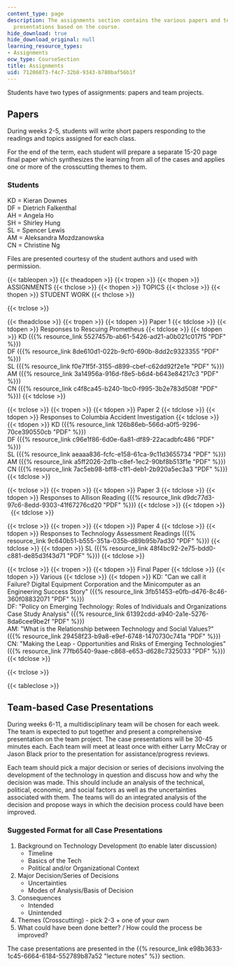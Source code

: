 ```yaml
---
content_type: page
description: The assignments section contains the various papers and team-based case
  presentations based on the course.
hide_download: true
hide_download_original: null
learning_resource_types:
- Assignments
ocw_type: CourseSection
title: Assignments
uid: 71206073-f4c7-32b8-9343-b780baf56b1f
---
```


Students have two types of assignments: papers and team projects.

Papers
------

During weeks 2-5, students will write short papers responding to the readings and topics assigned for each class.

For the end of the term, each student will prepare a separate 15-20 page final paper which synthesizes the learning from all of the cases and applies one or more of the crosscutting themes to them.

### Students

KD = Kieran Downes  
DF = Dietrich Falkenthal  
AH = Angela Ho  
SH = Shirley Hung  
SL = Spencer Lewis  
AM = Aleksandra Mozdzanowska  
CN = Christine Ng

Files are presented courtesy of the student authors and used with permission.

{{< tableopen >}}
{{< theadopen >}}
{{< tropen >}}
{{< thopen >}}
ASSIGNMENTS
{{< thclose >}}
{{< thopen >}}
TOPICS
{{< thclose >}}
{{< thopen >}}
STUDENT WORK
{{< thclose >}}

{{< trclose >}}

{{< theadclose >}}
{{< tropen >}}
{{< tdopen >}}
Paper 1
{{< tdclose >}}
{{< tdopen >}}
Responses to Rescuing Prometheus
{{< tdclose >}}
{{< tdopen >}}
KD ({{% resource_link 5527457b-ab61-5426-ad21-a0b021c017f5 "PDF" %}})  
DF ({{% resource_link 8de610d1-022b-9cf0-690b-8dd2c9323355 "PDF" %}})  
SL ({{% resource_link f0e71f5f-3155-d899-cbef-c62dd92f2e1e "PDF" %}})  
AM ({{% resource_link 3a14956a-916d-f8e5-b6d4-b643e84217c3 "PDF" %}})  
CN ({{% resource_link c4f8ca45-b240-1bc0-f995-3b2e783d508f "PDF" %}})
{{< tdclose >}}

{{< trclose >}}
{{< tropen >}}
{{< tdopen >}}
Paper 2
{{< tdclose >}}
{{< tdopen >}}
Responses to Columbia Accident Investigation
{{< tdclose >}}
{{< tdopen >}}
KD ({{% resource_link 126b86eb-566d-a0f5-9296-70ce390550cb "PDF" %}})  
DF ({{% resource_link c96e1f86-6d0e-6a81-df89-22acadbfc486 "PDF" %}})  
SL ({{% resource_link aeaaa836-fcfc-e158-61ca-9c11d3655734 "PDF" %}})  
AM ({{% resource_link a5ff2026-2d1b-c8ef-1ec2-90bf8b513f1e "PDF" %}})  
CN ({{% resource_link 7ac5eb98-bff8-c1f1-deb1-2b920a5ec3a3 "PDF" %}})
{{< tdclose >}}

{{< trclose >}}
{{< tropen >}}
{{< tdopen >}}
Paper 3
{{< tdclose >}}
{{< tdopen >}}
Responses to Allison Reading ({{% resource_link d9dc77d3-97c6-8edd-9303-41f67276cd20 "PDF" %}})
{{< tdclose >}}
{{< tdopen >}}
 
{{< tdclose >}}

{{< trclose >}}
{{< tropen >}}
{{< tdopen >}}
Paper 4
{{< tdclose >}}
{{< tdopen >}}
Responses to Technology Assessment Readings ({{% resource_link 9c640b51-b555-351a-035b-d89b95b7ad30 "PDF" %}})
{{< tdclose >}}
{{< tdopen >}}
SL ({{% resource_link 48f4bc92-2e75-bdd0-c881-de85d3f43d71 "PDF" %}})
{{< tdclose >}}

{{< trclose >}}
{{< tropen >}}
{{< tdopen >}}
Final Paper
{{< tdclose >}}
{{< tdopen >}}
Various
{{< tdclose >}}
{{< tdopen >}}
KD: "Can we call it Failure? Digital Equipment Corporation and the Minicomputer as an Engineering Success Story" ({{% resource_link 3fb51453-e0fb-d476-8c46-360f08832071 "PDF" %}})  
DF: "Policy on Emerging Technology: Roles of Individuals and Organizations Case Study Analysis" ({{% resource_link 61392cdd-a940-2a1e-5276-8da6cee9be2f "PDF" %}})  
AM: "What is the Relationship between Technology and Social Values?" ({{% resource_link 29458f23-b9a8-e9ef-6748-1470730c741a "PDF" %}})  
CN: "Making the Leap - Opportunities and Risks of Emerging Technologies" ({{% resource_link 77fb6540-9aae-c868-e653-d628c7325033 "PDF" %}})
{{< tdclose >}}

{{< trclose >}}

{{< tableclose >}}

Team-based Case Presentations
-----------------------------

During weeks 6-11, a multidisciplinary team will be chosen for each week. The team is expected to put together and present a comprehensive presentation on the team project. The case presentations will be 30-45 minutes each. Each team will meet at least once with either Larry McCray or Jason Black prior to the presentation for assistance/progress reviews.

Each team should pick a major decision or series of decisions involving the development of the technology in question and discuss how and why the decision was made. This should include an analysis of the technical, political, economic, and social factors as well as the uncertainties associated with them. The teams will do an integrated analysis of the decision and propose ways in which the decision process could have been improved.

### Suggested Format for all Case Presentations

1.  Background on Technology Development (to enable later discussion)
    *   Timeline
    *   Basics of the Tech
    *   Political and/or Organizational Context
2.  Major Decision/Series of Decisions
    *   Uncertainties
    *   Modes of Analysis/Basis of Decision
3.  Consequences
    *   Intended
    *   Unintended
4.  Themes (Crosscutting) - pick 2-3 + one of your own
5.  What could have been done better? / How could the process be improved?

The case presentations are presented in the {{% resource_link e98b3633-1c45-6664-6184-552789b87a52 "lecture notes" %}} section.